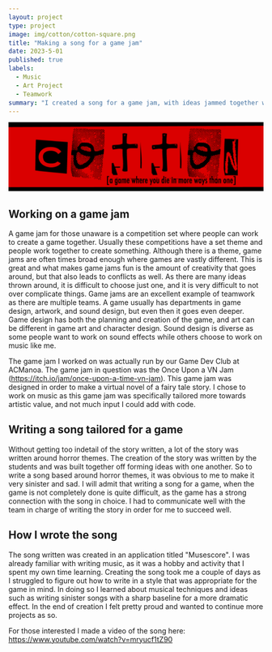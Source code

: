 ```yaml
---
layout: project
type: project
image: img/cotton/cotton-square.png
title: "Making a song for a game jam"
date: 2023-5-01
published: true
labels:
  - Music
  - Art Project
  - Teamwork
summary: "I created a song for a game jam, with ideas jammed together with coders and artists."
---
```


<img class="img-fluid" src="../img/cotton/cotton-header.png">

## Working on a game jam

A game jam for those unaware is a competition set where people can work to create a game together. Usually these competitions have a set theme and people work together to create something. Although there is a theme, game jams are often times broad enough where games are vastly different. This is great and what makes game jams fun is the amount of creativity that goes around, but that also leads to conflicts as well. As there are many ideas thrown around, it is difficult to choose just one, and it is very difficult to not over complicate things. Game jams are an excellent example of teamwork as there are multiple teams. A game usually has departments in game design, artwork, and sound design, but even then it goes even deeper. Game design has both the planning and creation of the game, and art can be different in game art and character design. Sound design is diverse as some people want to work on sound effects while others choose to work on music like me.

The game jam I worked on was actually run by our Game Dev Club at ACManoa. The game jam in question was the Once Upon a VN Jam (https://itch.io/jam/once-upon-a-time-vn-jam). This game jam was designed in order to make a virtual novel of a fairy tale story. I chose to work on music as this game jam was specifically tailored more towards artistic value, and not much input I could add with code.

## Writing a song tailored for a game

Without getting too indetail of the story written, a lot of the story was written around horror themes. The creation of the story was written by the students and was built together off forming ideas with one another. So to write a song based around horror themes, it was obvious to me to make it very sinister and sad. I will admit that writing a song for a game, when the game is not completely done is quite difficult, as the game has a strong connection with the song in choice. I had to communicate well with the team in charge of writing the story in order for me to succeed well.

## How I wrote the song

The song written was created in an application titled "Musescore". I was already familiar with writing music, as it was a hobby and activity that I spent my own time learning. Creating the song took me a couple of days as I struggled to figure out how to write in a style that was appropriate for the game in mind. In doing so I learned about musical techniques and ideas such as writing sinister songs with a sharp baseline for a more dramatic effect. In the end of creation I felt pretty proud and wanted to continue more projects as so.

For those interested I made a video of the song here: https://www.youtube.com/watch?v=mryucf1tZ90 
